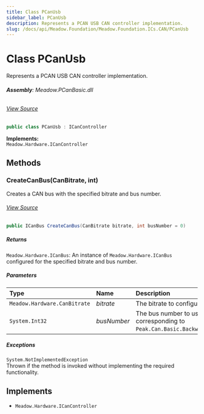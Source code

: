 ```yaml
---
title: Class PCanUsb
sidebar_label: PCanUsb
description: Represents a PCAN USB CAN controller implementation.
slug: /docs/api/Meadow.Foundation/Meadow.Foundation.ICs.CAN/PCanUsb
---
```

# Class PCanUsb
Represents a PCAN USB CAN controller implementation.

###### **Assembly**: Meadow.PCanBasic.dll
###### [View Source](https://github.com/WildernessLabs/Meadow.Foundation.git/blob/develop/Source/Meadow.Foundation.Peripherals/ICs.CAN.PCanBasic/Driver/PCanUsb.cs#L13)
```csharp title="Declaration"
public class PCanUsb : ICanController
```
**Implements:**  
`Meadow.Hardware.ICanController`

## Methods
### CreateCanBus(CanBitrate, int)
Creates a CAN bus with the specified bitrate and bus number.
###### [View Source](https://github.com/WildernessLabs/Meadow.Foundation.git/blob/develop/Source/Meadow.Foundation.Peripherals/ICs.CAN.PCanBasic/Driver/PCanUsb.cs#L44)
```csharp title="Declaration"
public ICanBus CreateCanBus(CanBitrate bitrate, int busNumber = 0)
```

##### Returns

`Meadow.Hardware.ICanBus`: An instance of `Meadow.Hardware.ICanBus` configured for the specified bitrate and bus number.
##### Parameters

| Type | Name | Description |
|:--- |:--- |:--- |
| `Meadow.Hardware.CanBitrate` | *bitrate* | The bitrate to configure for the CAN bus. |
| `System.Int32` | *busNumber* | The bus number to use for the CAN interface. Defaults to 0, corresponding to `Peak.Can.Basic.BackwardCompatibility.PCANBasic.PCAN_USBBUS1`. |


##### Exceptions

`System.NotImplementedException`  
Thrown if the method is invoked without implementing the required functionality.

## Implements

* `Meadow.Hardware.ICanController`
